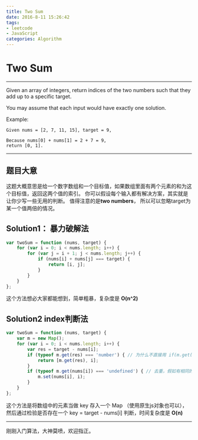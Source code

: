 ```yaml
---
title: Two Sum
date: 2016-8-11 15:26:42
tags: 
- leetcode
- JavaScript
categories: Algorithm
---
```

# Two Sum
---
Given an array of integers, return indices of the two numbers such that they add up to a specific target.

You may assume that each input would have exactly one solution.

Example:

```
Given nums = [2, 7, 11, 15], target = 9,

Because nums[0] + nums[1] = 2 + 7 = 9,
return [0, 1].
```
---

<!-- more -->

## 题目大意

这题大概意思是给一个数字数组和一个目标值，如果数组里面有两个元素的和为这个目标值，返回这两个值的索引。
你可以假设每个输入都有解决方案，其实就是让你少写一些无用的判断。
值得注意的是**two numbers**， 所以可以忽略target为某一个值两倍的情况。

## Solution1： 暴力破解法

```javascript
var twoSum = function (nums, target) {
    for (var i = 0; i < nums.length; i++) {
        for (var j = i + 1; j < nums.length; j++) {
            if (nums[i] + nums[j] === target) {
                return [i, j];
            }
        }
    }
};

```

这个方法想必大家都能想到，简单粗暴，复杂度是 **O(n^2)**  

## Solution2 index判断法

```javascript
var twoSum = function (nums, target) {
    var m = new Map();
    for (var i = 0; i < nums.length; i++) {
        var res = target - nums[i];
        if (typeof m.get(res) === 'number') { // 为什么不直接用 if(m.get(res))呢， 因为 如果m.get(res)为0的话，返回false
            return [m.get(res), i];
        }
        if (typeof m.get(nums[i]) === 'undefined') { // 去重，假如有相同的值，返回最小的index
			m.set(nums[i], i);
    	}
    }
};
```

这个方法是将数组中的元素当做 key 存入一个 Map （使用原生js对象也可以），然后通过检验是否存在一个 key = target - nums[i] 判断，时间复杂度是 **O(n)** 

---
刚刚入门算法，大神莫喷，欢迎指正。

 